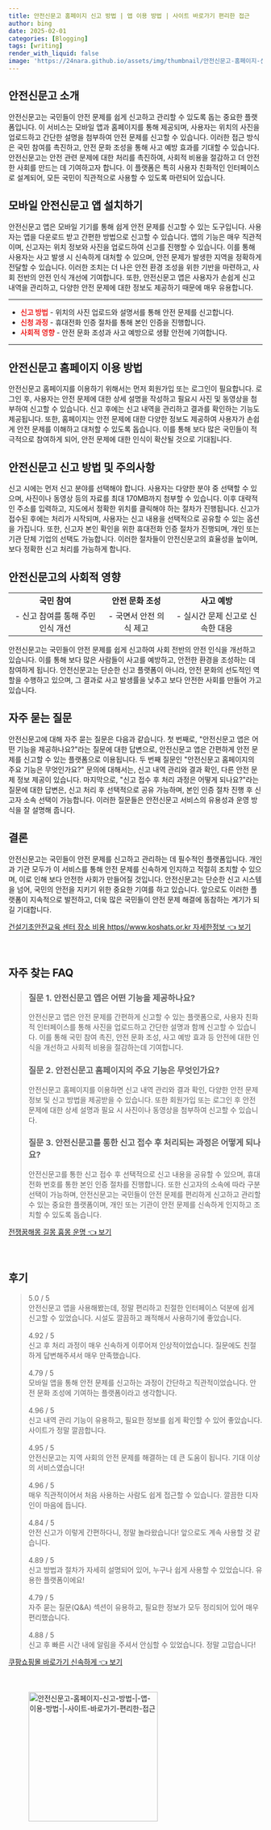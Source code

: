 ```yaml
---
title: 안전신문고 홈페이지 신고 방법 | 앱 이용 방법 | 사이트 바로가기 편리한 접근
author: bing
date: 2025-02-01
categories: [Blogging]
tags: [writing]
render_with_liquid: false
image: 'https://24nara.github.io/assets/img/thumbnail/안전신문고-홈페이지-신고-방법-|-앱-이용-방법-|-사이트-바로가기-편리한-접근.webp'
---
```



<h2 id='안전신문고_소개'>안전신문고 소개</h2>

<p>안전신문고는 국민들이 안전 문제를 쉽게 신고하고 관리할 수 있도록 돕는 중요한 플랫폼입니다. 이 서비스는 모바일 앱과 홈페이지를 통해 제공되며, 사용자는 위치의 사진을 업로드하고 간단한 설명을 첨부하여 안전 문제를 신고할 수 있습니다. 이러한 접근 방식은 국민 참여를 촉진하고, 안전 문화 조성을 통해 사고 예방 효과를 기대할 수 있습니다. 안전신문고는 안전 관련 문제에 대한 처리를 촉진하여, 사회적 비용을 절감하고 더 안전한 사회를 만드는 데 기여하고자 합니다. 이 플랫폼은 특히 사용자 친화적인 인터페이스로 설계되어, 모든 국민이 직관적으로 사용할 수 있도록 마련되어 있습니다.</p>

<h2 id='모바일_안전신문고_앱_설치하기'>모바일 안전신문고 앱 설치하기</h2>

<p>안전신문고 앱은 모바일 기기를 통해 쉽게 안전 문제를 신고할 수 있는 도구입니다. 사용자는 앱을 다운로드 받고 간편한 방법으로 신고할 수 있습니다. 앱의 기능은 매우 직관적이며, 신고자는 위치 정보와 사진을 업로드하여 신고를 진행할 수 있습니다. 이를 통해 사용자는 사고 발생 시 신속하게 대처할 수 있으며, 안전 문제가 발생한 지역을 정확하게 전달할 수 있습니다. 이러한 조치는 더 나은 안전 환경 조성을 위한 기반을 마련하고, 사회 전반의 안전 인식 개선에 기여합니다. 또한, 안전신문고 앱은 사용자가 손쉽게 신고 내역을 관리하고, 다양한 안전 문제에 대한 정보도 제공하기 때문에 매우 유용합니다.</p>

<hr />

<ul>
    <li><b><span style="color: #ee2323;">신고 방법</span></b> - 위치의 사진 업로드와 설명서를 통해 안전 문제를 신고합니다.</li>
    <li><b><span style="color: #ee2323;">신청 과정</span></b> - 휴대전화 인증 절차를 통해 본인 인증을 진행합니다.</li>
    <li><b><span style="color: #ee2323;">사회적 영향</span></b> - 안전 문화 조성과 사고 예방으로 생활 안전에 기여합니다.</li>
</ul>

<hr />

<h2 id='안전신문고_홈페이지_이용_방법'>안전신문고 홈페이지 이용 방법</h2>

<p>안전신문고 홈페이지를 이용하기 위해서는 먼저 회원가입 또는 로그인이 필요합니다. 로그인 후, 사용자는 안전 문제에 대한 상세 설명을 작성하고 필요시 사진 및 동영상을 첨부하여 신고할 수 있습니다. 신고 후에는 신고 내역을 관리하고 결과를 확인하는 기능도 제공됩니다. 또한, 홈페이지는 안전 문제에 대한 다양한 정보도 제공하여 사용자가 손쉽게 안전 문제를 이해하고 대처할 수 있도록 돕습니다. 이를 통해 보다 많은 국민들이 적극적으로 참여하게 되어, 안전 문제에 대한 인식이 확산될 것으로 기대됩니다.</p>

<h2 id='신고_방법_및_주의사항'>안전신문고 신고 방법 및 주의사항</h2>

<p>신고 시에는 먼저 신고 분야를 선택해야 합니다. 사용자는 다양한 분야 중 선택할 수 있으며, 사진이나 동영상 등의 자료를 최대 170MB까지 첨부할 수 있습니다. 이후 대략적인 주소를 입력하고, 지도에서 정확한 위치를 클릭해야 하는 절차가 진행됩니다. 신고가 접수된 후에는 처리가 시작되며, 사용자는 신고 내용을 선택적으로 공유할 수 있는 옵션을 가집니다. 또한, 신고자 본인 확인을 위한 휴대전화 인증 절차가 진행되며, 개인 또는 기관 단체 기업의 선택도 가능합니다. 이러한 절차들이 안전신문고의 효율성을 높이며, 보다 정확한 신고 처리를 가능하게 합니다.</p>

<h2 id='안전신문고의_사회적_영향'>안전신문고의 사회적 영향</h2>

<table>
    <tr>
        <td style="text-align: center; height: 17px;"><b>국민 참여</b></td>
        <td style="text-align: center; height: 17px;"><b>안전 문화 조성</b></td>
        <td style="text-align: center; height: 17px;"><b>사고 예방</b></td>
    </tr>
    <tr>
        <td style="text-align: center; height: 17px;">- 신고 참여를 통해 주민 인식 개선</td>
        <td style="text-align: center; height: 17px;">- 국면서 안전 의식 제고</td>
        <td style="text-align: center; height: 17px;">- 실시간 문제 신고로 신속한 대응</td>
    </tr>
</table>

<p>안전신문고는 국민들이 안전 문제를 쉽게 신고하여 사회 전반의 안전 인식을 개선하고 있습니다. 이를 통해 보다 많은 사람들이 사고를 예방하고, 안전한 환경을 조성하는 데 참여하게 됩니다. 안전신문고는 단순한 신고 플랫폼이 아니라, 안전 문화의 선도적인 역할을 수행하고 있으며, 그 결과로 사고 발생률을 낮추고 보다 안전한 사회를 만들어 가고 있습니다.</p>

<h2 id='자주_묻는_질문'>자주 묻는 질문</h2>

<p>안전신문고에 대해 자주 묻는 질문은 다음과 같습니다. 첫 번째로, "안전신문고 앱은 어떤 기능을 제공하나요?"라는 질문에 대한 답변으로, 안전신문고 앱은 간편하게 안전 문제를 신고할 수 있는 플랫폼으로 이용됩니다. 두 번째 질문인 "안전신문고 홈페이지의 주요 기능은 무엇인가요?" 문의에 대해서는, 신고 내역 관리와 결과 확인, 다른 안전 문제 정보 제공이 있습니다. 마지막으로, "신고 접수 후 처리 과정은 어떻게 되나요?"라는 질문에 대한 답변은, 신고 처리 후 선택적으로 공유 가능하며, 본인 인증 절차 진행 후 신고자 소속 선택이 가능합니다. 이러한 질문들은 안전신문고 서비스의 유용성과 운영 방식을 잘 설명해 줍니다.</p>

<h2 id='결론'>결론</h2>

<p>안전신문고는 국민들이 안전 문제를 신고하고 관리하는 데 필수적인 플랫폼입니다. 개인과 기관 모두가 이 서비스를 통해 안전 문제를 신속하게 인지하고 적절히 조치할 수 있으며, 이로 인해 보다 안전한 사회가 만들어질 것입니다. 안전신문고는 단순한 신고 시스템을 넘어, 국민의 안전을 지키기 위한 중요한 기여를 하고 있습니다. 앞으로도 이러한 플랫폼이 지속적으로 발전하고, 더욱 많은 국민들이 안전 문제 해결에 동참하는 계기가 되길 기대합니다.</p>


<p><a class="click-button" title="건설기초안전교육 센터 장소 비용 https//www.koshats.or.kr 자세한정보" href="https://24nara.github.io/posts/%EA%B1%B4%EC%84%A4%EA%B8%B0%EC%B4%88%EC%95%88%EC%A0%84%EA%B5%90%EC%9C%A1-%EC%84%BC%ED%84%B0-%EC%9E%A5%EC%86%8C-%EB%B9%84%EC%9A%A9-httpswww.koshats.or.kr-%EC%9E%90%EC%84%B8%ED%95%9C%EC%A0%95%EB%B3%B4/" rel="dofollow">건설기초안전교육 센터 장소 비용 https//www.koshats.or.kr 자세한정보 👈 보기</a></p><br>
<h2 id='자주_찾는_FAQ'>자주 찾는 FAQ</h2>
<div itemscope="" itemtype="https://schema.org/FAQPage"> 
<blockquote> 
<div itemscope="" itemprop="mainEntity" itemtype="https://schema.org/Question"> 
<h3 itemprop="name">질문 1. 안전신문고 앱은 어떤 기능을 제공하나요?</h3> 
<div itemscope="" itemprop="acceptedAnswer" itemtype="https://schema.org/Answer"> 
<span itemprop="text"> 
<p>안전신문고 앱은 안전 문제를 간편하게 신고할 수 있는 플랫폼으로, 사용자 친화적 인터페이스를 통해 사진을 업로드하고 간단한 설명과 함께 신고할 수 있습니다. 이를 통해 국민 참여 촉진, 안전 문화 조성, 사고 예방 효과 등 안전에 대한 인식을 개선하고 사회적 비용을 절감하는데 기여합니다.</p> 
</span> 
</div> 
</div> 

<div itemscope="" itemprop="mainEntity" itemtype="https://schema.org/Question"> 
<h3 itemprop="name">질문 2. 안전신문고 홈페이지의 주요 기능은 무엇인가요?</h3> 
<div itemscope="" itemprop="acceptedAnswer" itemtype="https://schema.org/Answer"> 
<span itemprop="text"> 
<p>안전신문고 홈페이지를 이용하면 신고 내역 관리와 결과 확인, 다양한 안전 문제 정보 및 신고 방법을 제공받을 수 있습니다. 또한 회원가입 또는 로그인 후 안전 문제에 대한 상세 설명과 필요 시 사진이나 동영상을 첨부하여 신고할 수 있습니다.</p> 
</span> 
</div> 
</div> 

<div itemscope="" itemprop="mainEntity" itemtype="https://schema.org/Question"> 
<h3 itemprop="name">질문 3. 안전신문고를 통한 신고 접수 후 처리되는 과정은 어떻게 되나요?</h3> 
<div itemscope="" itemprop="acceptedAnswer" itemtype="https://schema.org/Answer"> 
<span itemprop="text"> 
<p>안전신문고를 통한 신고 접수 후 선택적으로 신고 내용을 공유할 수 있으며, 휴대전화 번호를 통한 본인 인증 절차를 진행합니다. 또한 신고자의 소속에 따라 구분 선택이 가능하며, 안전신문고는 국민들이 안전 문제를 편리하게 신고하고 관리할 수 있는 중요한 플랫폼이며, 개인 또는 기관이 안전 문제를 신속하게 인지하고 조치할 수 있도록 돕습니다.</p> 
</span> 
</div> 
</div> 
</blockquote> 
</div>
<p><a class="click-button" title="전쟁꿈해몽 길몽 흉몽 운명" href="https://24nara.github.io/posts/%EC%A0%84%EC%9F%81%EA%BF%88%ED%95%B4%EB%AA%BD-%EA%B8%B8%EB%AA%BD-%ED%9D%89%EB%AA%BD-%EC%9A%B4%EB%AA%85/" rel="dofollow">전쟁꿈해몽 길몽 흉몽 운명 👈 보기</a></p><br>
<h2 id='후기'>후기</h2>
<div itemscope itemtype="https://schema.org/Product">
  <blockquote>
  <div itemprop="review" itemscope itemtype="https://schema.org/Review">
      <div itemprop="reviewRating" itemscope itemtype="https://schema.org/Rating"> <span itemprop="ratingValue">5.0</span> / <span itemprop="bestRating">5</span> </div>
      <span itemprop="reviewBody">안전신문고 앱을 사용해봤는데, 정말 편리하고 친절한 인터페이스 덕분에 쉽게 신고할 수 있었습니다. 시설도 깔끔하고 쾌적해서 사용하기에 좋았습니다.</span>
  </div>
  <br>
  <div itemprop="review" itemscope itemtype="https://schema.org/Review">
      <div itemprop="reviewRating" itemscope itemtype="https://schema.org/Rating"> <span itemprop="ratingValue">4.92</span> / <span itemprop="bestRating">5</span> </div>
      <span itemprop="reviewBody">신고 후 처리 과정이 매우 신속하게 이루어져 인상적이었습니다. 질문에도 친절하게 답변해주셔서 매우 만족했습니다.</span>
  </div>
  <br>
  <div itemprop="review" itemscope itemtype="https://schema.org/Review">
      <div itemprop="reviewRating" itemscope itemtype="https://schema.org/Rating"> <span itemprop="ratingValue">4.79</span> / <span itemprop="bestRating">5</span> </div>
      <span itemprop="reviewBody">모바일 앱을 통해 안전 문제를 신고하는 과정이 간단하고 직관적이었습니다. 안전 문화 조성에 기여하는 플랫폼이라고 생각합니다.</span>
  </div>
  <br>
  <div itemprop="review" itemscope itemtype="https://schema.org/Review">
      <div itemprop="reviewRating" itemscope itemtype="https://schema.org/Rating"> <span itemprop="ratingValue">4.96</span> / <span itemprop="bestRating">5</span> </div>
      <span itemprop="reviewBody">신고 내역 관리 기능이 유용하고, 필요한 정보를 쉽게 확인할 수 있어 좋았습니다. 사이트가 정말 깔끔합니다.</span>
  </div>
  <br>
  <div itemprop="review" itemscope itemtype="https://schema.org/Review">
      <div itemprop="reviewRating" itemscope itemtype="https://schema.org/Rating"> <span itemprop="ratingValue">4.95</span> / <span itemprop="bestRating">5</span> </div>
      <span itemprop="reviewBody">안전신문고는 지역 사회의 안전 문제를 해결하는 데 큰 도움이 됩니다. 기대 이상의 서비스였습니다!</span>
  </div>
  <br>
  <div itemprop="review" itemscope itemtype="https://schema.org/Review">
      <div itemprop="reviewRating" itemscope itemtype="https://schema.org/Rating"> <span itemprop="ratingValue">4.96</span> / <span itemprop="bestRating">5</span> </div>
      <span itemprop="reviewBody">매우 직관적이어서 처음 사용하는 사람도 쉽게 접근할 수 있습니다. 깔끔한 디자인이 마음에 듭니다.</span>
  </div>
  <br>
  <div itemprop="review" itemscope itemtype="https://schema.org/Review">
      <div itemprop="reviewRating" itemscope itemtype="https://schema.org/Rating"> <span itemprop="ratingValue">4.84</span> / <span itemprop="bestRating">5</span> </div>
      <span itemprop="reviewBody">안전 신고가 이렇게 간편하다니, 정말 놀라왔습니다! 앞으로도 계속 사용할 것 같습니다.</span>
  </div>
  <br>
  <div itemprop="review" itemscope itemtype="https://schema.org/Review">
      <div itemprop="reviewRating" itemscope itemtype="https://schema.org/Rating"> <span itemprop="ratingValue">4.89</span> / <span itemprop="bestRating">5</span> </div>
      <span itemprop="reviewBody">신고 방법과 절차가 자세히 설명되어 있어, 누구나 쉽게 사용할 수 있었습니다. 유용한 플랫폼이에요!</span>
  </div>
  <br>
  <div itemprop="review" itemscope itemtype="https://schema.org/Review">
      <div itemprop="reviewRating" itemscope itemtype="https://schema.org/Rating"> <span itemprop="ratingValue">4.79</span> / <span itemprop="bestRating">5</span> </div>
      <span itemprop="reviewBody">자주 묻는 질문(Q&A) 섹션이 유용하고, 필요한 정보가 모두 정리되어 있어 매우 편리했습니다.</span>
  </div>
  <br>
  <div itemprop="review" itemscope itemtype="https://schema.org/Review">
      <div itemprop="reviewRating" itemscope itemtype="https://schema.org/Rating"> <span itemprop="ratingValue">4.88</span> / <span itemprop="bestRating">5</span> </div>
      <span itemprop="reviewBody">신고 후 빠른 시간 내에 알림을 주셔서 안심할 수 있었습니다. 정말 고맙습니다!</span>
  </div>
  </blockquote>
</div>
<p><a class="click-button" title="쿠팡쇼핑몰 바로가기 신속하게" href="https://24nara.github.io/posts/%EC%BF%A0%ED%8C%A1%EC%87%BC%ED%95%91%EB%AA%B0-%EB%B0%94%EB%A1%9C%EA%B0%80%EA%B8%B0-%EC%8B%A0%EC%86%8D%ED%95%98%EA%B2%8C/" rel="dofollow">쿠팡쇼핑몰 바로가기 신속하게 👈 보기</a></p><br>
<figure class="image"><img src="https://24nara.github.io/assets/img/thumbnail/안전신문고-홈페이지-신고-방법-|-앱-이용-방법-|-사이트-바로가기-편리한-접근.webp" alt="안전신문고-홈페이지-신고-방법-|-앱-이용-방법-|-사이트-바로가기-편리한-접근" width="256" height="256"></figure>
